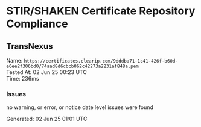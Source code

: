 # STIR/SHAKEN Certificate Repository Compliance

## TransNexus

Name: `https://certificates.clearip.com/9dddba71-1c41-426f-b60d-e6ee2f306bd0/74aad8d6cbcb062c42273a2231af848a.pem`\
Tested At: 02 Jun 25 00:23 UTC\
Time: 236ms

### Issues

no warning, or error, or notice date level issues were found

Generated: 02 Jun 25 01:01 UTC